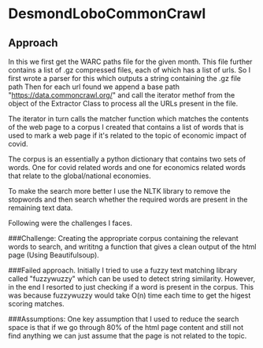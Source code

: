 # DesmondLoboCommonCrawl

## Approach

In this we first get the WARC paths file for the given month. This file further contains a list of .gz compressed files, each of which has a list of urls.
So I first wrote a parser for this which outputs a string containing the .gz file path
Then for each url found we append a base path "https://data.commoncrawl.org/" and call the iterator methof from the object of the Extractor Class to process all the URLs present in the file.

The iterator in turn calls the matcher function which matches the contents of the web page to a corpus I created that contains a list of words that is used to mark a web page if it's related to the topic of economic impact of covid.

The corpus is an essentially a python dictionary that contains two sets of words. One for covid related words and one for economics related words that relate to the global/national economies.

To make the search more better I use the NLTK library to remove the stopwords and then search whether the required words are present in the remaining text data.

Following were the challenges I faces.

###Challenge: 
Creating the appropriate corpus containing the relevant words to search, and writitng a function that gives a clean output of the html page (Using Beautifulsoup).

###Failed approach. 
Initially I tried to use a fuzzy text matching library called "fuzzywuzzy" which can be used to detect string similarity. However, in the end I resorted to just checking if a word is present in the corpus. This was because fuzzywuzzy would take O(n) time each time to get the higest scoring matches.

###Assumptions:
One key assumption that I used to reduce the search space is that if we go through 80% of the html page content and still not find anything we can just assume that the page is not related to the topic.

